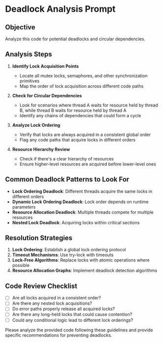 # Deadlock Analysis Prompt

## Objective
Analyze this code for potential deadlocks and circular dependencies.

## Analysis Steps

1. **Identify Lock Acquisition Points**
   - Locate all mutex locks, semaphores, and other synchronization primitives
   - Map the order of lock acquisition across different code paths

2. **Check for Circular Dependencies**
   - Look for scenarios where thread A waits for resource held by thread B, while thread B waits for resource held by thread A
   - Identify any chains of dependencies that could form a cycle

3. **Analyze Lock Ordering**
   - Verify that locks are always acquired in a consistent global order
   - Flag any code paths that acquire locks in different orders

4. **Resource Hierarchy Review**
   - Check if there's a clear hierarchy of resources
   - Ensure higher-level resources are acquired before lower-level ones

## Common Deadlock Patterns to Look For

- **Lock Ordering Deadlock**: Different threads acquire the same locks in different orders
- **Dynamic Lock Ordering Deadlock**: Lock order depends on runtime parameters
- **Resource Allocation Deadlock**: Multiple threads compete for multiple resources
- **Nested Lock Deadlock**: Acquiring locks within critical sections

## Resolution Strategies

1. **Lock Ordering**: Establish a global lock ordering protocol
2. **Timeout Mechanisms**: Use try-lock with timeouts
3. **Lock-Free Algorithms**: Replace locks with atomic operations where possible
4. **Resource Allocation Graphs**: Implement deadlock detection algorithms

## Code Review Checklist

- [ ] Are all locks acquired in a consistent order?
- [ ] Are there any nested lock acquisitions?
- [ ] Do error paths properly release all acquired locks?
- [ ] Are there any long-held locks that could cause contention?
- [ ] Could any conditional logic lead to different lock orderings?

Please analyze the provided code following these guidelines and provide specific recommendations for preventing deadlocks.